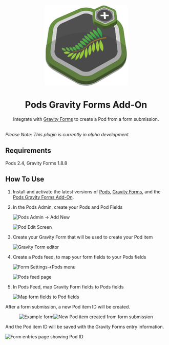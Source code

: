 <p align="center">
  <img src="./pods-gravity-forms.png" alt="Pods Gravity Forms" />
</p>
<h1 align="center">Pods Gravity Forms Add-On</h1>
<p align="center">
Integrate with <a href="http://www.gravityforms.com/">Gravity Forms</a> to create a Pod from a form submission.
</p>
<p>
<br />
<em>Please Note: This plugin is currently in alpha development.</em>
</p>

## Requirements

Pods 2.4, Gravity Forms 1.8.8

## How To Use

1. Install and activate the latest versions of [Pods](http://wordpress.org/plugins/pods/), [Gravity Forms](http://www.gravityforms.com/), and the [Pods Gravity Forms Add-On](https://github.com/pods-framework/pods-gravity-forms/archive/master.zip).

2. In the Pods Admin, create your Pods and Pod Fields

   ![Pods Admin -> Add New](https://github.com/pods-framework/pods-gravity-forms/blob/master/screenshot-1.png?raw=true)

   ![Pod Edit Screen](https://github.com/pods-framework/pods-gravity-forms/blob/master/screenshot-2.png?raw=true)

3. Create your Gravity Form that will be used to create your Pod item

   ![Gravity Form editor](https://github.com/pods-framework/pods-gravity-forms/blob/master/screenshot-3.png?raw=true)

4. Create a Pods feed, to map your form fields to your Pods fields

   ![Form Settings->Pods menu](https://github.com/pods-framework/pods-gravity-forms/blob/master/screenshot-4.png?raw=true)

   ![Pods feed page](https://github.com/pods-framework/pods-gravity-forms/blob/master/screenshot-5.png?raw=true)

5. In Pods Feed, map Gravity Form fields to Pods fields

   ![Map form fields to Pod fields](https://github.com/pods-framework/pods-gravity-forms/blob/master/screenshot-6.png?raw=true)


After a form submission, a new Pod item ID will be created.

<p align="center">
  <img src="https://github.com/pods-framework/pods-gravity-forms/blob/master/screenshot-7.png?raw=true" alt="Example form" width=50% /><img src="https://github.com/pods-framework/pods-gravity-forms/blob/master/screenshot-8.png?raw=true" alt="New Pod item created from form submission" width=50% />
</p>

And the Pod item ID will be saved with the Gravity Forms entry information.

   ![Form entries page showing Pod ID](https://github.com/pods-framework/pods-gravity-forms/blob/master/screenshot-9.png?raw=true)
